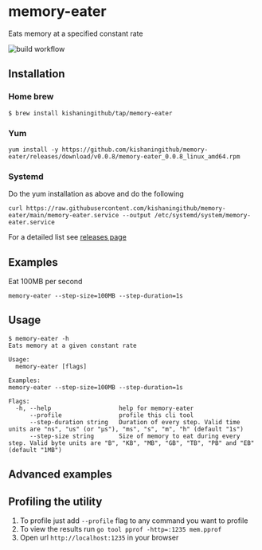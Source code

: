 # memory-eater
Eats memory at a specified constant rate

![build workflow](https://github.com/kishaningithub/memory-eater/actions/workflows/build.yml/badge.svg)

## Installation

### Home brew

```shell
$ brew install kishaningithub/tap/memory-eater
```

### Yum

```shell
yum install -y https://github.com/kishaningithub/memory-eater/releases/download/v0.0.8/memory-eater_0.0.8_linux_amd64.rpm
```

### Systemd

Do the yum installation as above and do the following
```shell
curl https://raw.githubusercontent.com/kishaningithub/memory-eater/main/memory-eater.service --output /etc/systemd/system/memory-eater.service
```

For a detailed list see [releases page](https://github.com/kishaningithub/memory-eater/releases)

## Examples

Eat 100MB per second
```shell
memory-eater --step-size=100MB --step-duration=1s
```

## Usage

```shell
$ memory-eater -h
Eats memory at a given constant rate

Usage:
  memory-eater [flags]

Examples:
memory-eater --step-size=100MB --step-duration=1s

Flags:
  -h, --help                   help for memory-eater
      --profile                profile this cli tool
      --step-duration string   Duration of every step. Valid time units are "ns", "us" (or "µs"), "ms", "s", "m", "h" (default "1s")
      --step-size string       Size of memory to eat during every step. Valid byte units are "B", "KB", "MB", "GB", "TB", "PB" and "EB" (default "1MB")
```

## Advanced examples

## Profiling the utility

1. To profile just add `--profile` flag to any command you want to profile
2. To view the results run `go tool pprof -http=:1235 mem.pprof`
3. Open url `http://localhost:1235` in your browser